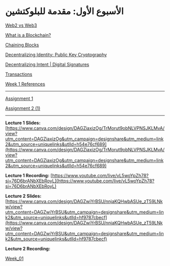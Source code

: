 # الأسبوع الأول: مقدمة للبلوكتشين

[Web2 vs Web3](https://www.notion.so/Web2-vs-Web3-19cb1099640d81b78b81da50a7ded726?pvs=21)

[What is a Blockchain?](https://www.notion.so/What-is-a-Blockchain-19cb1099640d819190afe192fa903d6e?pvs=21)

[Chaining Blocks](https://www.notion.so/Chaining-Blocks-19cb1099640d81349ac5c0004e154d3c?pvs=21)

[Decentralizing Identity: Public Key Cryptography](https://www.notion.so/Decentralizing-Identity-Public-Key-Cryptography-19cb1099640d81fc9635e69b639ceab6?pvs=21)

[Decentralizing Intent | Digital Signatures](https://www.notion.so/Decentralizing-Intent-Digital-Signatures-19cb1099640d81c98b9ac8aa746fab56?pvs=21)

[Transactions](https://www.notion.so/Transactions-19cb1099640d81309779f9f7df275a6c?pvs=21)

[Week 1 References](https://www.notion.so/Week-1-References-19cb1099640d817b95e4eb8dfb6410bb?pvs=21)

---

[Assignment 1](https://www.notion.so/Assignment-1-19cb1099640d81d9b04ae34552115c37?pvs=21)

[Assignment 2 (1)](https://www.notion.so/Assignment-2-1-19fb1099640d8016a8e7e2eeedc20fc7?pvs=21)

---

**Lecture 1 Slides:** [https://www.canva.com/design/DAGZiaxizOg/TrMorut9obNLVPNSJKLMvA/view?utm_content=DAGZiaxizOg&utm_campaign=designshare&utm_medium=link2&utm_source=uniquelinks&utlId=h54e76cf689](https://www.canva.com/design/DAGZiaxizOg/TrMorut9obNLVPNSJKLMvA/view?utm_content=DAGZiaxizOg&utm_campaign=designshare&utm_medium=link2&utm_source=uniquelinks&utlId=h54e76cf689)

**Lecture 1 Recording:** [https://www.youtube.com/live/vL5woYpZh78?si=76D6brANbXEbRoyL](https://www.youtube.com/live/vL5woYpZh78?si=76D6brANbXEbRoyL)

**Lecture 2 Slides:** [https://www.canva.com/design/DAGZwiYrBSU/nnjaKQHwbASUe_zT59LNkw/view?utm_content=DAGZwiYrBSU&utm_campaign=designshare&utm_medium=link2&utm_source=uniquelinks&utlId=hf9787cbecf](https://www.canva.com/design/DAGZwiYrBSU/nnjaKQHwbASUe_zT59LNkw/view?utm_content=DAGZwiYrBSU&utm_campaign=designshare&utm_medium=link2&utm_source=uniquelinks&utlId=hf9787cbecf)

**Lecture 2 Recording:**

[Week_01](https://merciful-currant-04d.notion.site/19cb1099640d80c3b7e2d097ebaaa23d)
